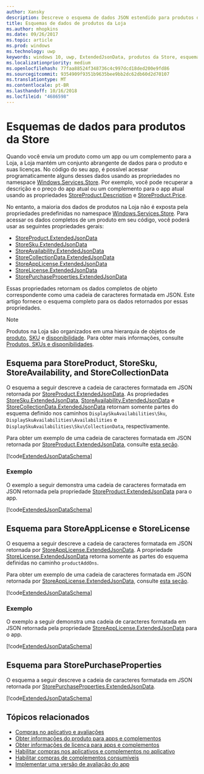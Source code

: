 ```yaml
---
author: Xansky
description: Descreve o esquema de dados JSON estendido para produtos da Loja no namespace Windows.Services.Store.
title: Esquemas de dados de produtos da Loja
ms.author: mhopkins
ms.date: 09/26/2017
ms.topic: article
ms.prod: windows
ms.technology: uwp
keywords: windows 10, uwp, ExtendedJsonData, produtos da Store, esquema
ms.localizationpriority: medium
ms.openlocfilehash: 77faa88524f348736c4c997dcd18ded200e9fd86
ms.sourcegitcommit: 9354909f9351b9635bee9bb2dc62db60d2d70107
ms.translationtype: MT
ms.contentlocale: pt-BR
ms.lasthandoff: 10/16/2018
ms.locfileid: "4686598"
---
```

# <a name="data-schemas-for-store-products"></a>Esquemas de dados para produtos da Store

Quando você envia um produto como um app ou um complemento para a Loja, a Loja mantém um conjunto abrangente de dados para o produto e suas licenças. No código do seu app, é possível acessar programaticamente alguns desses dados usando as propriedades no namespace [Windows.Services.Store](https://msdn.microsoft.com/library/windows/apps/windows.services.store.aspx). Por exemplo, você pode recuperar a descrição e o preço do app atual ou um complemento para o app atual usando as propriedades [StoreProduct.Description](https://docs.microsoft.com/uwp/api/windows.services.store.storeproduct.Description) e [StoreProduct.Price](https://docs.microsoft.com/uwp/api/windows.services.store.storeproduct.Price).

No entanto, a maioria dos dados de produtos na Loja não é exposta pela propriedades predefinidas no namespace [Windows.Services.Store](https://msdn.microsoft.com/library/windows/apps/windows.services.store.aspx). Para acessar os dados completos de um produto em seu código, você poderá usar as seguintes propriedades gerais:

* [StoreProduct.ExtendedJsonData](https://docs.microsoft.com/uwp/api/windows.services.store.storeproduct.ExtendedJsonData)
* [StoreSku.ExtendedJsonData](https://docs.microsoft.com/uwp/api/windows.services.store.storesku.ExtendedJsonData)
* [StoreAvailability.ExtendedJsonData](https://docs.microsoft.com/uwp/api/windows.services.store.storeavailability.ExtendedJsonData)
*   [StoreCollectionData.ExtendedJsonData](https://docs.microsoft.com/uwp/api/windows.services.store.storecollectiondata.ExtendedJsonData)
*   [StoreAppLicense.ExtendedJsonData](https://docs.microsoft.com/uwp/api/windows.services.store.storeapplicense.ExtendedJsonData)
* [StoreLicense.ExtendedJsonData](https://docs.microsoft.com/uwp/api/windows.services.store.storelicense.ExtendedJsonData)
*   [StorePurchaseProperties.ExtendedJsonData](https://docs.microsoft.com/uwp/api/windows.services.store.storepurchaseproperties.ExtendedJsonData)

Essas propriedades retornam os dados completos de objeto correspondente como uma cadeia de caracteres formatada em JSON. Este artigo fornece o esquema completo para os dados retornados por essas propriedades.

> [!NOTE]
> Produtos na Loja são organizados em uma hierarquia de objetos de [produto](https://docs.microsoft.com/uwp/api/windows.services.store.storeproduct), [SKU](https://docs.microsoft.com/uwp/api/windows.services.store.storesku) e [disponibilidade](https://docs.microsoft.com/uwp/api/windows.services.store.storeavailability). Para obter mais informações, consulte [Produtos, SKUs e disponibilidades](in-app-purchases-and-trials.md#products-skus).

## <a name="schema-for-storeproduct-storesku-storeavailability-and-storecollectiondata"></a>Esquema para StoreProduct, StoreSku, StoreAvailability, and StoreCollectionData

O esquema a seguir descreve a cadeia de caracteres formatada em JSON retornada por [StoreProduct.ExtendedJsonData](https://docs.microsoft.com/uwp/api/windows.services.store.storeproduct.ExtendedJsonData). As propriedades [StoreSku.ExtendedJsonData](https://docs.microsoft.com/uwp/api/windows.services.store.storesku.ExtendedJsonData), [StoreAvailability.ExtendedJsonData](https://docs.microsoft.com/uwp/api/windows.services.store.storeavailability.ExtendedJsonData) e [StoreCollectionData.ExtendedJsonData](https://docs.microsoft.com/uwp/api/windows.services.store.storecollectiondata.ExtendedJsonData) retornam somente partes do esquema definido nos caminhos ```DisplaySkuAvailabilities\Sku```, ```DisplaySkuAvailabilities\Availabilities``` e ```DisplaySkuAvailabilities\Sku\CollectionData```, respectivamente.

Para obter um exemplo de uma cadeia de caracteres formatada em JSON retornada por [StoreProduct.ExtendedJsonData](https://docs.microsoft.com/uwp/api/windows.services.store.storeproduct.ExtendedJsonData), consulte [esta seção](#product-example).

[!code[ExtendedJsonDataSchema](./code/InAppPurchasesAndLicenses_RS1/json/StoreProduct.ExtendedJsonData.json#L1-L729)]

<span id="product-example" />

### <a name="example"></a>Exemplo

O exemplo a seguir demonstra uma cadeia de caracteres formatada em JSON retornada pela propriedade [StoreProduct.ExtendedJsonData](https://docs.microsoft.com/uwp/api/windows.services.store.storeproduct.ExtendedJsonData) para o app.

[!code[ExtendedJsonDataSchema](./code/InAppPurchasesAndLicenses_RS1/json/StoreProduct.ExtendedJsonDataExample.json#L1-L268)]

## <a name="schema-for-storeapplicense-and-storelicense"></a>Esquema para StoreAppLicense e StoreLicense

O esquema a seguir descreve a cadeia de caracteres formatada em JSON retornada por [StoreAppLicense.ExtendedJsonData](https://docs.microsoft.com/uwp/api/windows.services.store.storeapplicense.ExtendedJsonData). A propriedade [StoreLicense.ExtendedJsonData](https://docs.microsoft.com/uwp/api/windows.services.store.storelicense.ExtendedJsonData) retorna somente as partes do esquema definidas no caminho ```productAddOns```.

Para obter um exemplo de uma cadeia de caracteres formatada em JSON retornada por [StoreAppLicense.ExtendedJsonData](https://docs.microsoft.com/uwp/api/windows.services.store.storeapplicense.ExtendedJsonData), consulte [esta seção](#license-example).

[!code[ExtendedJsonDataSchema](./code/InAppPurchasesAndLicenses_RS1/json/StoreAppLicense.ExtendedJsonData.json#L1-L80)]

<span id="license-example" />

### <a name="example"></a>Exemplo

O exemplo a seguir demonstra uma cadeia de caracteres formatada em JSON retornada pela propriedade [StoreAppLicense.ExtendedJsonData](https://docs.microsoft.com/uwp/api/windows.services.store.storeapplicense.ExtendedJsonData) para o app.

[!code[ExtendedJsonDataSchema](./code/InAppPurchasesAndLicenses_RS1/json/StoreAppLicense.ExtendedJsonDataExample.json#L1-L28)]

## <a name="schema-for-storepurchaseproperties"></a>Esquema para StorePurchaseProperties

O esquema a seguir descreve a cadeia de caracteres formatada em JSON retornada por [StorePurchaseProperties.ExtendedJsonData](https://docs.microsoft.com/uwp/api/windows.services.store.storepurchaseproperties.ExtendedJsonData).

[!code[ExtendedJsonDataSchema](./code/InAppPurchasesAndLicenses_RS1/json/StorePurchaseProperties.ExtendedJsonData.json#L1-L12)]

## <a name="related-topics"></a>Tópicos relacionados

* [Compras no aplicativo e avaliações](in-app-purchases-and-trials.md)
* [Obter informações do produto para apps e complementos](get-product-info-for-apps-and-add-ons.md)
* [Obter informações de licença para apps e complementos](get-license-info-for-apps-and-add-ons.md)
* [Habilitar compras nos aplicativos e complementos no aplicativo](enable-in-app-purchases-of-apps-and-add-ons.md)
* [Habilitar compras de complementos consumíveis](enable-consumable-add-on-purchases.md)
* [Implementar uma versão de avaliação do app](implement-a-trial-version-of-your-app.md)

